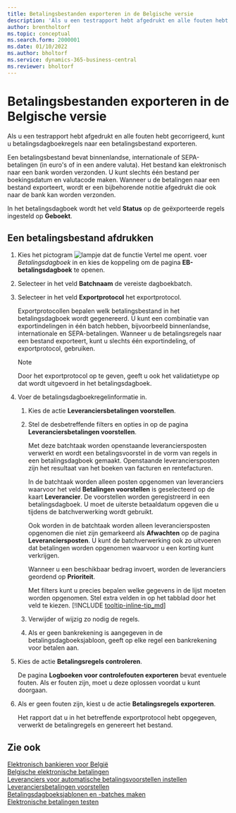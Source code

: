 ```yaml
---
title: Betalingsbestanden exporteren in de Belgische versie
description: 'Als u een testrapport hebt afgedrukt en alle fouten hebt gecorrigeerd, kunt u betalingsdagboekregels naar een betalingsbestand afdrukken in de Belgische versie van Business Central.'
author: brentholtorf
ms.topic: conceptual
ms.search.form: 2000001
ms.date: 01/10/2022
ms.author: bholtorf
ms.service: dynamics-365-business-central
ms.reviewer: bholtorf
---
```

# Betalingsbestanden exporteren in de Belgische versie

Als u een testrapport hebt afgedrukt en alle fouten hebt gecorrigeerd, kunt u betalingsdagboekregels naar een betalingsbestand exporteren.  

Een betalingsbestand bevat binnenlandse, internationale of SEPA-betalingen (in euro's of in een andere valuta). Het bestand kan elektronisch naar een bank worden verzonden. U kunt slechts één bestand per boekingsdatum en valutacode maken. Wanneer u de betalingen naar een bestand exporteert, wordt er een bijbehorende notitie afgedrukt die ook naar de bank kan worden verzonden.  

In het betalingsdagboek wordt het veld **Status** op de geëxporteerde regels ingesteld op **Geboekt**.  

## Een betalingsbestand afdrukken  

1. Kies het pictogram ![lampje dat de functie Vertel me opent.](../../media/ui-search/search_small.png "Vertel me wat u wilt doen") voer *Betalingsdagboek* in en kies de koppeling om de pagina **EB-betalingsdagboek** te openen.  
2. Selecteer in het veld **Batchnaam** de vereiste dagboekbatch.  
3. Selecteer in het veld **Exportprotocol** het exportprotocol.  

    Exportprotocollen bepalen welk betalingsbestand in het betalingsdagboek wordt gegenereerd. U kunt een combinatie van exportindelingen in één batch hebben, bijvoorbeeld binnenlandse, internationale en SEPA-betalingen. Wanneer u de betalingsregels naar een bestand exporteert, kunt u slechts één exportindeling, of exportprotocol, gebruiken.  

    > [!NOTE]
    > Door het exportprotocol op te geven, geeft u ook het validatietype op dat wordt uitgevoerd in het betalingsdagboek.
4. Voer de betalingsdagboekregelinformatie in.

    1. Kies de actie **Leveranciersbetalingen voorstellen**.
    2. Stel de desbetreffende filters en opties in op de pagina **Leveranciersbetalingen voorstellen**.

        Met deze batchtaak worden openstaande leveranciersposten verwerkt en wordt een betalingsvoorstel in de vorm van regels in een betalingsdagboek gemaakt. Openstaande leveranciersposten zijn het resultaat van het boeken van facturen en rentefacturen.

        In de batchtaak worden alleen posten opgenomen van leveranciers waarvoor het veld **Betalingen voorstellen** is geselecteerd op de kaart **Leverancier**. De voorstellen worden geregistreerd in een betalingsdagboek. U moet de uiterste betaaldatum opgeven die u tijdens de batchverwerking wordt gebruikt.

        Ook worden in de batchtaak worden alleen leveranciersposten opgenomen die niet zijn gemarkeerd als **Afwachten** op de pagina **Leveranciersposten**. U kunt de batchverwerking ook zo uitvoeren dat betalingen worden opgenomen waarvoor u een korting kunt verkrijgen.

        Wanneer u een beschikbaar bedrag invoert, worden de leveranciers geordend op **Prioriteit**.

        Met filters kunt u precies bepalen welke gegevens in de lijst moeten worden opgenomen. Stel extra velden in op het tabblad door het veld te kiezen. [!INCLUDE [tooltip-inline-tip_md](../../includes/tooltip-inline-tip_md.md)]
    3. Verwijder of wijzig zo nodig de regels.
    4. Als er geen bankrekening is aangegeven in de betalingsdagboeksjabloon, geeft op elke regel een bankrekening voor betalen aan.
5. Kies de actie **Betalingsregels controleren**.

    De pagina **Logboeken voor controlefouten exporteren** bevat eventuele fouten. Als er fouten zijn, moet u deze oplossen voordat u kunt doorgaan.

6. Als er geen fouten zijn, kiest u de actie **Betalingsregels exporteren**.  

    Het rapport dat u in het betreffende exportprotocol hebt opgegeven, verwerkt de betalingregels en genereert het bestand.  

## Zie ook

[Elektronisch bankieren voor België](belgian-electronic-banking.md)  
[Belgische elektronische betalingen](belgian-electronic-payments.md)  
[Leveranciers voor automatische betalingsvoorstellen instellen](how-to-set-up-vendors-for-automatic-payment-suggestions.md)  
[Leveranciersbetalingen voorstellen](../../payables-how-suggest-vendor-payments.md)  
[Betalingsdagboeksjablonen en -batches maken](how-to-create-payment-journal-templates-and-batches.md)  
[Elektronische betalingen testen](how-to-test-electronic-payments.md)  
